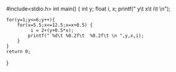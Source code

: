 #include<stdio.h>
int main()
{
    int y; float i, x;
    printf("  y\t x\t i\t \n"); 

    for(y=1;y<=6;y++){
    	for(x=5.5;x<=12.5;x=x+0.5) {
             i = 2+(y+0.5*x);
            printf(" %d\t %0.2f\t  %0.2f\t \n ",y,x,i);
        }
    }
    return 0;
}